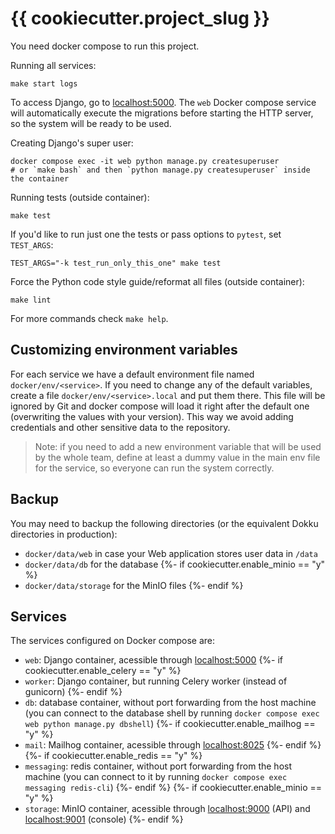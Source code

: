 # {{ cookiecutter.project_slug }}

You need docker compose to run this project.

Running all services:

```shell
make start logs
```

To access Django, go to [localhost:5000](http://localhost:5000). The `web` Docker compose service will automatically
execute the migrations before starting the HTTP server, so the system will be ready to be used.

Creating Django's super user:

```shell
docker compose exec -it web python manage.py createsuperuser
# or `make bash` and then `python manage.py createsuperuser` inside the container
```

Running tests (outside container):

```shell
make test
```

If you'd like to run just one the tests or pass options to `pytest`, set `TEST_ARGS`:
```shell
TEST_ARGS="-k test_run_only_this_one" make test
```

Force the Python code style guide/reformat all files (outside container):

```shell
make lint
```

For more commands check `make help`.


## Customizing environment variables

For each service we have a default environment file named `docker/env/<service>`. If you need to change any of the
default variables, create a file `docker/env/<service>.local` and put them there. This file will be ignored by Git and
docker compose will load it right after the default one (overwriting the values with your version).  This way we avoid
adding credentials and other sensitive data to the repository.

> Note: if you need to add a new environment variable that will be used by the whole team, define at least a dummy
> value in the main env file for the service, so everyone can run the system correctly.


## Backup

You may need to backup the following directories (or the equivalent Dokku directories in production):
- `docker/data/web` in case your Web application stores user data in `/data`
- `docker/data/db` for the database
{%- if cookiecutter.enable_minio == "y" %}
- `docker/data/storage` for the MinIO files
{%- endif %}


## Services

The services configured on Docker compose are:

- `web`: Django container, acessible through [localhost:5000](http://localhost:5000/)
{%- if cookiecutter.enable_celery == "y" %}
- `worker`: Django container, but running Celery worker (instead of gunicorn)
{%- endif %}
- `db`: database container, without port forwarding from the host machine (you can connect to the database shell by
  running `docker compose exec web python manage.py dbshell`)
{%- if cookiecutter.enable_mailhog == "y" %}
- `mail`: Mailhog container, acessible through [localhost:8025](http://localhost:8025)
{%- endif %}
{%- if cookiecutter.enable_redis == "y" %}
- `messaging`: redis container, without port forwarding from the host machine (you can connect to it by running
  `docker compose exec messaging redis-cli`)
{%- endif %}
{%- if cookiecutter.enable_minio == "y" %}
- `storage`: MinIO container, acessible through [localhost:9000](http://localhost:9000/) (API) and
  [localhost:9001](http://localhost:9001/) (console)
{%- endif %}
